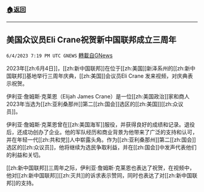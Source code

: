 ###  [:house:返回](README.md)
---


## 美国众议员Eli Crane祝贺新中国联邦成立三周年
`6/4/2023 7:19 PM UTC GNEWS` [轉載自GNews](https://gnews.org/articles/1357179)

         

2023年[[zh:6月4日]]，[[zh:新中国联邦]]在位于[[zh:美国]]新泽系州的[[zh:新中国联邦]]基地举行三周年庆典，[[zh:美国]]会议员Eli Crane 发来视频，对庆典表示祝贺。

伊利亚·詹姆斯·克莱恩（Elijah James Crane）是一位[[zh:美国政治]]家和商人2023年当选为[[zh:亚利桑那州]]第二[[zh:国会]]选区的[[zh:美国]][[zh:众议员]]。

伊利亚·詹姆斯·克莱恩曾在[[zh:美国海军]]服役，并获得良好的成绩和记录。退役后，还成功创办了企业。他的军队经历和商业背景为他带来了广泛的支持和认可，并在年轻一代[[zh:共和党]]人中崭露头角。作为[[zh:亚利桑那州]]第二[[zh:国会]]选区的[[zh:众议员]]，他将继续为选民争取利益，并在[[zh:国会]]中发声代表他们的利益和关切。

[[zh:新中国联邦]]三周年之际，伊利亚·詹姆斯·克莱恩也表达了祝贺，在视频中，他对[[zh:新中国联邦]][[zh:灭共]]的诉求表示赞同，同时也表达了对[[zh:新中国联邦]]的支持。
